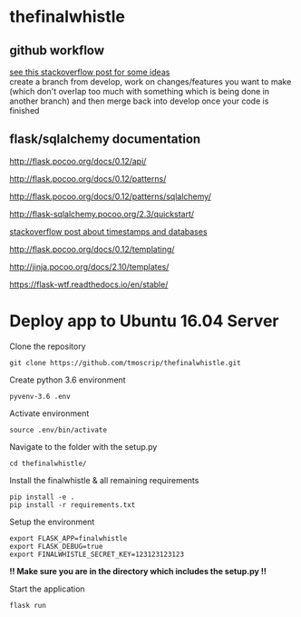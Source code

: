 # thefinalwhistle

## github workflow
[see this stackoverflow post for some ideas](https://stackoverflow.com/questions/2428722/git-branch-strategy-for-small-dev-team)  
create a branch from develop, work on changes/features you want to make (which don't overlap too much with something which is being done in another branch) and then merge back into develop once your code is finished

## flask/sqlalchemy documentation
http://flask.pocoo.org/docs/0.12/api/  

http://flask.pocoo.org/docs/0.12/patterns/  

http://flask.pocoo.org/docs/0.12/patterns/sqlalchemy/  

http://flask-sqlalchemy.pocoo.org/2.3/quickstart/  

[stackoverflow post about timestamps and databases](https://stackoverflow.com/a/33532154)

http://flask.pocoo.org/docs/0.12/templating/  

http://jinja.pocoo.org/docs/2.10/templates/  

https://flask-wtf.readthedocs.io/en/stable/  

# Deploy app to Ubuntu 16.04 Server

Clone the repository
```
git clone https://github.com/tmoscrip/thefinalwhistle.git
```

Create python 3.6 environment
```
pyvenv-3.6 .env
```

Activate environment
```
source .env/bin/activate
```
Navigate to the folder with the setup.py
```
cd thefinalwhistle/
```
Install the finalwhistle & all remaining requirements
```
pip install -e .
pip install -r requirements.txt
```
Setup the environment
```
export FLASK_APP=finalwhistle
export FLASK_DEBUG=true
export FINALWHISTLE_SECRET_KEY=123123123123
```

**!! Make sure you are in the directory which includes the setup.py !!**

Start the application
```
flask run
```